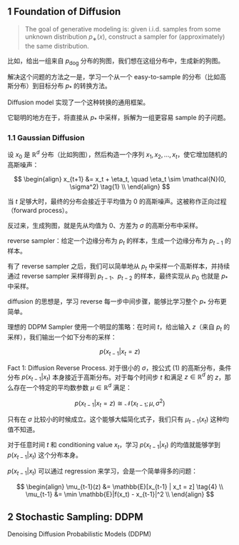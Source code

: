 ## 1 Foundation of Diffusion

> The goal of generative modeling is: given i.i.d. samples from some unknown distribution $p_∗(x)$, construct a sampler for (approximately) the same distribution.

比如，给出一组来自 $p_{\text{dog}}$ 分布的狗图，我们想在这组分布中，生成新的狗图。

解决这个问题的方法之一是，学习一个从一个 easy-to-sample 的分布（比如高斯分布）到目标分布 $p_*$ 的转换方法。

Diffusion model 实现了一个这种转换的通用框架。

它聪明的地方在于，将直接从 $p_*$ 中采样，拆解为一组更容易 sample 的子问题。

### 1.1 Gaussian Diffusion

设 $x_0$ 是 $\mathbb{R}^d$ 分布（比如狗图），然后构造一个序列 $x_1, x_2, ..., x_t$，使它增加随机的高斯噪声：

$$
\begin{align}
x_{t+1} &= x_t + \eta_t, \quad \eta_t \sim \mathcal{N}(0, \sigma^2) \tag{1} \\
\end{align}
$$

当 $t$ 足够大时，最终的分布会接近于平均值为 0 的高斯噪声。这被称作正向过程（forward process）。

反过来，生成狗图，就是先从均值为 0、方差为 $\sigma$ 的高斯分布中采样。

reverse sampler：给定一个边缘分布为 $p_t$ 的样本，生成一个边缘分布为 $p_{t-1}$ 的样本。

有了 reverse sampler 之后，我们可以简单地从 $p_t$ 中采样一个高斯样本，并持续通过 reverse sampler 采样得到 $p_{t-1}$、$p_{t-2}$ 的样本，最终实现从 $p_0$ 也就是 $p_*$ 中采样。

diffusion 的思想是，学习 reverse 每一步中间步骤，能够比学习整个 $p_*$ 分布更简单。

理想的 DDPM Sampler 使用一个明显的策略：在时间 $t$，给出输入 $z$（来自 $p_t$ 的采样），我们输出一个如下分布的采样：

$$
p(x_{t-1}|x_t = z) \tag{2}
$$

$\text{Fact 1: Diffusion Reverse Process}$. 对于很小的 $\sigma$，按公式 $(1)$ 的高斯分布，条件分布 $p(x_{t-1}|x_t)$ 本身接近于高斯分布。对于每个时间步 $t$ 和满足 $z \in \mathbb{R}^d$ 的 $z$，那么存在一个特定的平均数参数 $\mu \in \mathbb{R}^d$ 满足：

$$
p(x_{t-1}|x_t = z) \cong \mathcal{N}(x_{t-1}; \mu, \sigma^2) \tag{3}
$$

只有在 $\sigma$ 比较小的时候成立。这个能够大幅简化式子，我们只有 $\mu_{t-1}(x_t)$ 这种均值不知道。

对于任意时间 $t$ 和 conditioning value $x_t$，学习 $p(x_{t-1}|x_t)$ 的均值就能够学到 $p(x_{t-1}|x_t)$ 这个分布本身。

$p(x_{t-1}|x_t)$ 可以通过 regression 来学习，会是一个简单得多的问题：

$$
\begin{align}
\mu_{t-1}(z) &= \mathbb{E}[x_{t-1} | x_t = z] \tag{4} \\
\mu_{t-1} &= \min \mathbb{E}|f(x_t) - x_{t-1}|^2 \\
\end{align}
$$

## 2 Stochastic Sampling: DDPM

Denoising Diffusion Probabilistic Models (DDPM)




